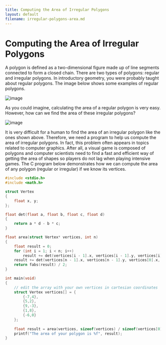 ```yaml
---
title: Computing the Area of Irregular Polygons
layout: default
filename: irregular-polygons-area.md
---
```


# Computing the Area of Irregular Polygons
A polygon is defined as a two-dimensional figure made up of line segments connected to form a closed chain. There are two types of polygons: regular and irregular polygons. In introductory geometry, you were probably taught about regular polygons. The image below shows some examples of regular polygons.

![image](https://github.com/VJZ-Corp/vjz-corp.github.io/assets/73851560/85f50e29-8d4a-47b4-9228-40a1c6c66a7b)

As you could imagine, calculating the area of a regular polygon is very easy. However, how can we find the area of these irregular polygons?

![image](https://github.com/VJZ-Corp/vjz-corp.github.io/assets/73851560/15fdc522-ddd4-4143-bbbd-ee84cf78fdbf)

It is very difficult for a human to find the area of an irregular polygon like the ones shown above. Therefore, we need a program to help us compute the area of irregular polygons. In fact, this problem often appears in topics related to computer graphics. After all, a visual game is composed of polygons and computer scientists need to find a fast and efficient way of getting the area of shapes so players do not lag when playing intensive games. The C program below demonstrates how we can compute the area of any polygon (regular or irregular) if we know its vertices.

```c
#include <stdio.h>
#include <math.h>

struct Vertex
{
    float x, y;
};

float det(float a, float b, float c, float d)
{
    return a * d - b * c;
}

float area(struct Vertex* vertices, int n)
{
    float result = 0; 
    for (int i = 1; i < n; i++)
        result += det(vertices[i - 1].x, vertices[i - 1].y, vertices[i].x, vertices[i].y);                   
    result += det(vertices[n - 1].x, vertices[n - 1].y, vertices[0].x, vertices[0].y);
    return fabs(result) / 2;
}

int main(void) 
{
    // edit the array with your own vertices in cartesian coordinates
    struct Vertex vertices[] = { 
        {-7,4},
        {5,2},
        {9,-3},
        {1,8},
        {-6,0}
    };
    
    float result = area(vertices, sizeof(vertices) / sizeof(vertices[0]));
    printf("The area of your polygon is %f", result);
}
```
